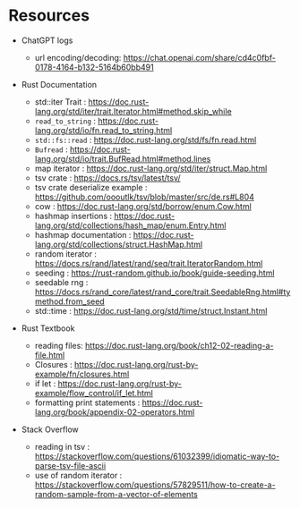 # Resources
* ChatGPT logs
    * url encoding/decoding: https://chat.openai.com/share/cd4c0fbf-0178-4164-b132-5164b60bb491

* Rust Documentation
    * std::iter Trait : https://doc.rust-lang.org/std/iter/trait.Iterator.html#method.skip_while
    * `read_to_string` : https://doc.rust-lang.org/std/io/fn.read_to_string.html
    * `std::fs::read` : https://doc.rust-lang.org/std/fs/fn.read.html
    * `Bufread` : https://doc.rust-lang.org/std/io/trait.BufRead.html#method.lines
    * map iterator : https://doc.rust-lang.org/std/iter/struct.Map.html
    * tsv crate : https://docs.rs/tsv/latest/tsv/
    * tsv crate deserialize example : https://github.com/oooutlk/tsv/blob/master/src/de.rs#L804
    * cow : https://doc.rust-lang.org/std/borrow/enum.Cow.html
    * hashmap insertions : https://doc.rust-lang.org/std/collections/hash_map/enum.Entry.html
    * hashmap documentation : https://doc.rust-lang.org/std/collections/struct.HashMap.html
    * random iterator : https://docs.rs/rand/latest/rand/seq/trait.IteratorRandom.html
    * seeding : https://rust-random.github.io/book/guide-seeding.html
    * seedable rng : https://docs.rs/rand_core/latest/rand_core/trait.SeedableRng.html#tymethod.from_seed
    * std::time : https://doc.rust-lang.org/std/time/struct.Instant.html

* Rust Textbook
    * reading files: https://doc.rust-lang.org/book/ch12-02-reading-a-file.html
    * Closures : https://doc.rust-lang.org/rust-by-example/fn/closures.html
    * if let : https://doc.rust-lang.org/rust-by-example/flow_control/if_let.html
    * formatting print statements : https://doc.rust-lang.org/book/appendix-02-operators.html

* Stack Overflow 
    * reading in tsv : https://stackoverflow.com/questions/61032399/idiomatic-way-to-parse-tsv-file-ascii
    * use of random iterator : https://stackoverflow.com/questions/57829511/how-to-create-a-random-sample-from-a-vector-of-elements
    
